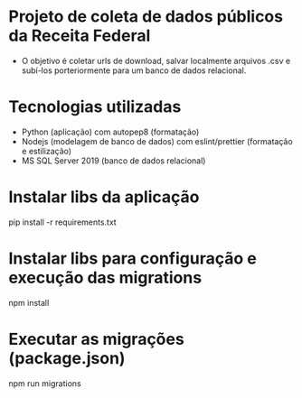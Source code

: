 # Projeto de coleta de dados públicos da Receita Federal

- O objetivo é coletar urls de download, salvar localmente arquivos .csv e subí-los porteriormente para um banco de dados relacional.

# Tecnologias utilizadas

- Python (aplicação) com autopep8 (formatação)
- Nodejs (modelagem de banco de dados) com eslint/prettier (formatação e estilização)
- MS SQL Server 2019 (banco de dados relacional)

# Instalar libs da aplicação
pip install -r requirements.txt

# Instalar libs para configuração e execução das migrations
npm install

# Executar as migrações (package.json)
npm run migrations